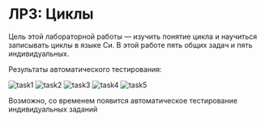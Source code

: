 # ЛР3: Циклы

Цель этой лабораторной работы — изучить понятие цикла и научиться 
записывать циклы в языке Си. В этой работе пять общих задач и пять 
индивидуальных.

Результаты автоматического тестирования:

![task1](../../workflows/task1/badge.svg)
![task2](../../workflows/task2/badge.svg)
![task3](../../workflows/task3/badge.svg)
![task4](../../workflows/task4/badge.svg)
![task5](../../workflows/task5/badge.svg)

<!-- INDIV --> Возможно, со временем появится автоматическое тестирование индивидуальных заданий
